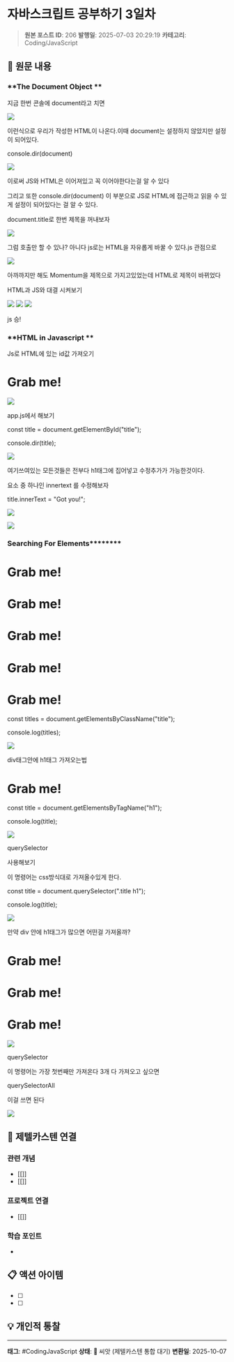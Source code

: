 # 자바스크립트 공부하기 3일차

> **원본 포스트 ID**: 206
> **발행일**: 2025-07-03 20:29:19
> **카테고리**: Coding/JavaScript

## 📝 원문 내용

### **The Document Object **

지금 한번 콘솔에 document라고 치면 

![](./img/206_img.png)

이런식으로 우리가 작성한 HTML이 나온다.이때 document는 설정하지 않았지만 설정이 되어있다.

console.dir(document)

![](./img/206_img_1.png)

이로써 JS와 HTML은 이어져있고 꼭 이어야한다는걸 알 수 있다

그리고 또한 console.dir(document) 이 부분으로 JS로 HTML에 접근하고 읽을 수 있게 설정이 되어있다는 걸 알 수 있다.

document.title로 한번 제목을 꺼내보자

![](./img/206_img_2.png)

그럼 호출만 할 수 있나? 아니다 js로는 HTML을 자유롭게 바꿀 수 있다.js 관점으로

![](./img/206_img_3.png)

아까까지만 해도 Momentum을 제목으로 가지고있었는데 HTML로 제목이 바뀌었다

HTML과 JS와 대결 시켜보기

![](./img/206_img_14.png) ![](./img/206_img_15.png) ![](./img/206_img_4.png)

js 승!

### **HTML in Javascript **

Js로 HTML에 있는 id값 가져오기 

<h1 id="title">Grab me!</h1>

![](./img/206_img_5.png)

app.js에서 해보기

const title = document.getElementById("title");

  


console.dir(title);

![](./img/206_img_6.png)

여기쓰여있는 모든것들은 전부다 h1태그에 집어넣고 수정추가가 가능한것이다.

요소 중 하나인 innertext 를 수정해보자

title.innerText = "Got you!";

![](./img/206_img_7.png)

![](./img/206_img_8.png)

### **Searching For Elements**********

<body>

<h1 class="title">Grab me!</h1>

<h1 class="title">Grab me!</h1>

<h1 class="title">Grab me!</h1>

<h1 class="title">Grab me!</h1>

<h1 class="title">Grab me!</h1>

const titles = document.getElementsByClassName("title");

console.log(titles);

![](./img/206_img_9.png)

div태그안에 h1태그 가져오는법

<div class="title">

<h1>Grab me!</h1>

</div>

const title = document.getElementsByTagName("h1");

  


console.log(title);

![](./img/206_img_10.png)

querySelector

사용해보기

이 명령어는 css방식대로 가져올수있게 한다.

const title = document.querySelector(".title h1");

  


console.log(title);

![](./img/206_img_11.png)

만약 div 안에 h1태그가 많으면 어떤걸 가져올까?

<div class="title">

<h1>Grab me!</h1>

<h1>Grab me!</h1>

<h1>Grab me!</h1>

</div>

![](./img/206_img_12.png)

querySelector

이 명령어는 가장 첫번째만 가져온다 3개 다 가져오고 싶으면 

querySelectorAll

이걸 쓰면 된다

![](./img/206_img_13.png)


## 🔗 제텔카스텐 연결

### 관련 개념
- [[]]
- [[]]

### 프로젝트 연결
- [[]]

### 학습 포인트
-

## 📋 액션 아이템
- [ ]
- [ ]

## 💡 개인적 통찰



---

**태그**: #CodingJavaScript
**상태**: 🌱 씨앗 (제텔카스텐 통합 대기)
**변환일**: 2025-10-07
